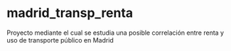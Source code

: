 # madrid_transp_renta
Proyecto mediante el cual se estudia una posible correlación entre renta y uso de transporte público en Madrid
